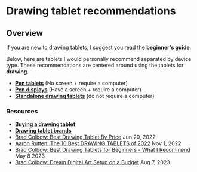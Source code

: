 # Drawing tablet recommendations

## Overview

If you are new to drawing tablets, I suggest you read the [**beginner's guide**](../basics/beginners-guide.md).&#x20;

Below, here are tablets I would personally recommend separated by device type. These recommendations are centered around using the tablets for **drawing**.

* [**Pen tablets**](pen-tablet-recommendations.md) (No screen + require a computer)
* [**Pen displays**](pen-display-recommendations.md) (Have a screen + require a computer)
* [**Standalone drawing tablets**](standalone-drawing-tablet-recommendations.md) (do not require a computer)

### **Resources**

* [**Buying a drawing tablet**](../buying-a-drawing-tablet/)&#x20;
* [**Drawing tablet brands**](../drawing-tablet-brands/)&#x20;
* [Brad Colbow: Best Drawing Tablet By Price](https://youtu.be/nENQ-TLBYvI) Jun 20, 2022
* [Aaron Rutten: The 10 Best DRAWING TABLETS of 2022](https://youtu.be/fNy1hnlKxuY) Nov 1, 2022
* [Brad Colbow: Best Drawing Tablets for Beginners - What I Recommend](https://youtu.be/Dh49NwMt1yw) May 8 2023
* [Brad Colbow: Dream Digital Art Setup on a Budget](https://youtu.be/xVN4tt27u6s) Aug 7, 2023
